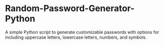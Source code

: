 # Random-Password-Generator-Python
A simple Python script to generate customizable passwords with options for including uppercase letters, lowercase letters, numbers, and symbols.
